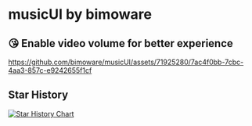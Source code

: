 # musicUI by bimoware
## 😘 Enable video volume for better experience

https://github.com/bimoware/musicUI/assets/71925280/7ac4f0bb-7cbc-4aa3-857c-e9242655f1cf
## Star History

<a href="https://star-history.com/#bimoware/musicUI&Date">
  <picture>
    <source media="(prefers-color-scheme: dark)" srcset="https://api.star-history.com/svg?repos=bimoware/musicUI&type=Date&theme=dark" />
    <source media="(prefers-color-scheme: light)" srcset="https://api.star-history.com/svg?repos=bimoware/musicUI&type=Date" />
    <img alt="Star History Chart" src="https://api.star-history.com/svg?repos=bimoware/musicUI&type=Date" />
  </picture>
</a>
